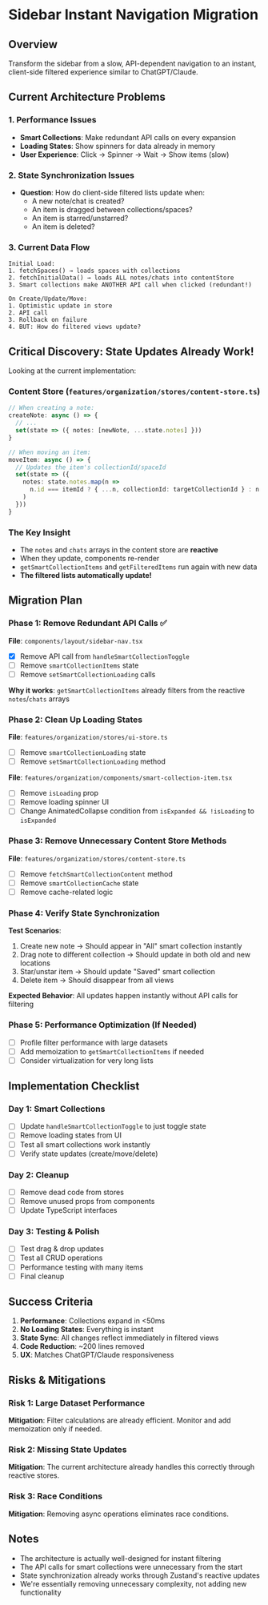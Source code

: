 # Sidebar Instant Navigation Migration

## Overview
Transform the sidebar from a slow, API-dependent navigation to an instant, client-side filtered experience similar to ChatGPT/Claude.

## Current Architecture Problems

### 1. Performance Issues
- **Smart Collections**: Make redundant API calls on every expansion
- **Loading States**: Show spinners for data already in memory
- **User Experience**: Click → Spinner → Wait → Show items (slow)

### 2. State Synchronization Issues
- **Question**: How do client-side filtered lists update when:
  - A new note/chat is created?
  - An item is dragged between collections/spaces?
  - An item is starred/unstarred?
  - An item is deleted?

### 3. Current Data Flow
```
Initial Load:
1. fetchSpaces() → loads spaces with collections
2. fetchInitialData() → loads ALL notes/chats into contentStore
3. Smart collections make ANOTHER API call when clicked (redundant!)

On Create/Update/Move:
1. Optimistic update in store
2. API call
3. Rollback on failure
4. BUT: How do filtered views update?
```

## Critical Discovery: State Updates Already Work!

Looking at the current implementation:

### Content Store (`features/organization/stores/content-store.ts`)
```typescript
// When creating a note:
createNote: async () => {
  // ...
  set(state => ({ notes: [newNote, ...state.notes] }))
}

// When moving an item:
moveItem: async () => {
  // Updates the item's collectionId/spaceId
  set(state => ({
    notes: state.notes.map(n => 
      n.id === itemId ? { ...n, collectionId: targetCollectionId } : n
    )
  }))
}
```

### The Key Insight
- The `notes` and `chats` arrays in the content store are **reactive**
- When they update, components re-render
- `getSmartCollectionItems` and `getFilteredItems` run again with new data
- **The filtered lists automatically update!**

## Migration Plan

### Phase 1: Remove Redundant API Calls ✅
**File**: `components/layout/sidebar-nav.tsx`
- [x] Remove API call from `handleSmartCollectionToggle`
- [ ] Remove `smartCollectionItems` state
- [ ] Remove `setSmartCollectionLoading` calls

**Why it works**: `getSmartCollectionItems` already filters from the reactive `notes`/`chats` arrays

### Phase 2: Clean Up Loading States
**File**: `features/organization/stores/ui-store.ts`
- [ ] Remove `smartCollectionLoading` state
- [ ] Remove `setSmartCollectionLoading` method

**File**: `features/organization/components/smart-collection-item.tsx`
- [ ] Remove `isLoading` prop
- [ ] Remove loading spinner UI
- [ ] Change AnimatedCollapse condition from `isExpanded && !isLoading` to `isExpanded`

### Phase 3: Remove Unnecessary Content Store Methods
**File**: `features/organization/stores/content-store.ts`
- [ ] Remove `fetchSmartCollectionContent` method
- [ ] Remove `smartCollectionCache` state
- [ ] Remove cache-related logic

### Phase 4: Verify State Synchronization
**Test Scenarios**:
1. Create new note → Should appear in "All" smart collection instantly
2. Drag note to different collection → Should update in both old and new locations
3. Star/unstar item → Should update "Saved" smart collection
4. Delete item → Should disappear from all views

**Expected Behavior**: All updates happen instantly without API calls for filtering

### Phase 5: Performance Optimization (If Needed)
- [ ] Profile filter performance with large datasets
- [ ] Add memoization to `getSmartCollectionItems` if needed
- [ ] Consider virtualization for very long lists

## Implementation Checklist

### Day 1: Smart Collections
- [ ] Update `handleSmartCollectionToggle` to just toggle state
- [ ] Remove loading states from UI
- [ ] Test all smart collections work instantly
- [ ] Verify state updates (create/move/delete)

### Day 2: Cleanup
- [ ] Remove dead code from stores
- [ ] Remove unused props from components
- [ ] Update TypeScript interfaces

### Day 3: Testing & Polish
- [ ] Test drag & drop updates
- [ ] Test all CRUD operations
- [ ] Performance testing with many items
- [ ] Final cleanup

## Success Criteria
1. **Performance**: Collections expand in <50ms
2. **No Loading States**: Everything is instant
3. **State Sync**: All changes reflect immediately in filtered views
4. **Code Reduction**: ~200 lines removed
5. **UX**: Matches ChatGPT/Claude responsiveness

## Risks & Mitigations

### Risk 1: Large Dataset Performance
**Mitigation**: Filter calculations are already efficient. Monitor and add memoization only if needed.

### Risk 2: Missing State Updates
**Mitigation**: The current architecture already handles this correctly through reactive stores.

### Risk 3: Race Conditions
**Mitigation**: Removing async operations eliminates race conditions.

## Notes
- The architecture is actually well-designed for instant filtering
- The API calls for smart collections were unnecessary from the start
- State synchronization already works through Zustand's reactive updates
- We're essentially removing unnecessary complexity, not adding new functionality 
